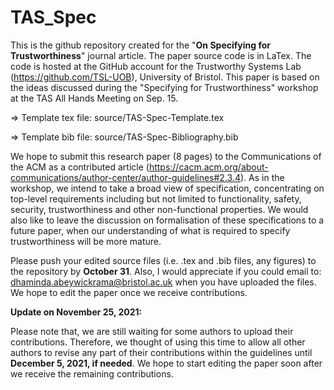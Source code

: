 # TAS_Spec

This is the github repository created for the "**On Specifying for Trustworthiness**" journal article. The paper source code is in LaTex. 
The code is hosted at the GitHub account for the Trustworthy Systems Lab (https://github.com/TSL-UOB), University of Bristol. 
This paper is based on the ideas discussed during the "Specifying for Trustworthiness" workshop at the TAS All Hands Meeting on Sep. 15. 

=> Template tex file: source/TAS-Spec-Template.tex

=> Template bib file: source/TAS-Spec-Bibliography.bib

We hope to submit this research paper (8 pages) to the Communications of the ACM as a contributed article (https://cacm.acm.org/about-communications/author-center/author-guidelines#2.3.4). As in the workshop, we intend to take a broad view of specification, concentrating on top-level requirements including but not limited to functionality, safety, security, trustworthiness and other non-functional properties. We would also like to leave the discussion on formalisation of these specifications to a future paper, when our understanding of what is required to specify trustworthiness will be more mature.

Please push your edited source files (i.e. .tex and .bib files, any figures) to the repository by **October 31**. 
Also, I would appreciate if you could email to: dhaminda.abeywickrama@bristol.ac.uk when you have uploaded the files. We hope to edit the paper once we receive contributions. 

**Update on November 25, 2021:**

Please note that, we are still waiting for some authors to upload their contributions. Therefore, we thought of using this time to allow all other authors to revise any part of their contributions within the guidelines until **December 5, 2021, if needed**. We hope to start editing the paper soon after we receive the remaining contributions.
